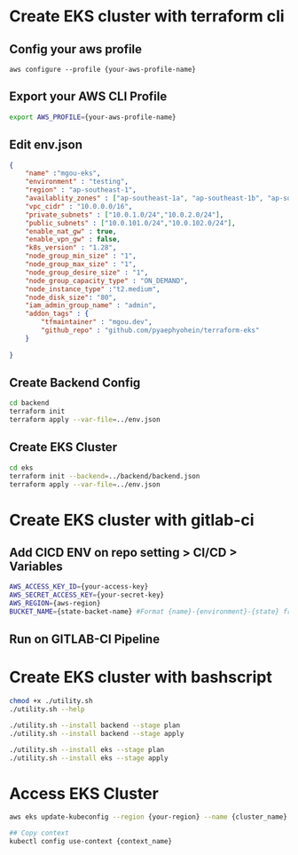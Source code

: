 # Create EKS cluster with terraform cli
## Config your aws profile
```
aws configure --profile {your-aws-profile-name}
```
## Export your AWS CLI Profile
```bash
export AWS_PROFILE={your-aws-profile-name}
```
## Edit env.json
```json
{
    "name" :"mgou-eks",
    "environment" : "testing",
    "region" : "ap-southeast-1",
    "availablity_zones" : ["ap-southeast-1a", "ap-southeast-1b", "ap-southeast-1c"],
    "vpc_cidr" : "10.0.0.0/16",
    "private_subnets" : ["10.0.1.0/24","10.0.2.0/24"],
    "public_subnets" : ["10.0.101.0/24","10.0.102.0/24"],
    "enable_nat_gw" : true,
    "enable_vpn_gw" : false,
    "k8s_version" : "1.28",
    "node_group_min_size" : "1",
    "node_group_max_size" : "1",
    "node_group_desire_size" : "1",
    "node_group_capacity_type" : "ON_DEMAND",
    "node_instance_type" :"t2.medium",
    "node_disk_size": "80",
    "iam_admin_group_name" : "admin",
    "addon_tags" : {
        "tfmaintainer" : "mgou.dev",
        "github_repo" : "github.com/pyaephyohein/terraform-eks"
    }
    
}
```

## Create Backend Config
```bash
cd backend
terraform init
terraform apply --var-file=../env.json
```
## Create EKS Cluster

```bash
cd eks
terraform init --backend=../backend/backend.json
terraform apply --var-file=../env.json
```

# Create EKS cluster with gitlab-ci

## Add CICD ENV on repo setting > CI/CD > Variables
```bash
AWS_ACCESS_KEY_ID={your-access-key}
AWS_SECRET_ACCESS_KEY={your-secret-key}
AWS_REGION={aws-region}
BUCKET_NAME={state-backet-name} #Format {name}-{environment}-{state} from env.json
```
## Run on GITLAB-CI Pipeline


# Create EKS cluster with bashscript

```bash
chmod +x ./utility.sh
./utility.sh --help

./utility.sh --install backend --stage plan
./utility.sh --install backend --stage apply

./utility.sh --install eks --stage plan
./utility.sh --install eks --stage apply
```


# Access EKS Cluster 

```bash
aws eks update-kubeconfig --region {your-region} --name {cluster_name}

## Copy context
kubectl config use-context {context_name}
```
